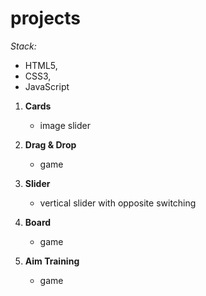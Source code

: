 # projects

*Stack:* 
- HTML5,
- CSS3,
- JavaScript


1. **Cards**
   - image slider
        
2. **Drag & Drop** 
   - game 
         
3. **Slider** 
   - vertical slider with opposite switching
4. **Board**
   - game
5. **Aim Training**
   - game
